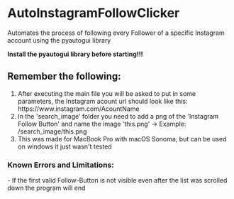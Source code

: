 # AutoInstagramFollowClicker
Automates the process of following every Follower of a specific Instagram account using the pyautogui library

<strong>Install the pyautogui library before starting!!!</strong>

<h2>Remember the following:</h2>
<ol>
<li>After executing the main file you will be asked to put in some parameters, the Instagram acount url should look like this: https://www.instagram.com/AcountName </li>
<li>In the 'search_image' folder you need to add a png of the 'Instagram Follow Button' and name the image 'this.png' -> Example: /search_image/this.png </li>
<li>This was made for MacBook Pro with macOS Sonoma, but can be used on windows it just wasn't tested</li>
</ol>
<h3>Known Errors and Limitations:</h3>
- If the first valid Follow-Button is not visible even after the list was scrolled down the program will end
